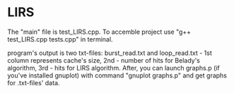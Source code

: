 # LIRS

The "main" file is test_LIRS.cpp.
To accemble project use "g++ test_LIRS.cpp tests.cpp" in terminal.

program's output is two txt-files: burst_read.txt and loop_read.txt - 1st column represents cache's size, 2nd - number of hits for Belady's algorithm, 3rd - hits for LIRS algorithm.
After, you can launch graphs.p (if you've installed gnuplot) with command "gnuplot graphs.p" and get graphs for .txt-files' data.
